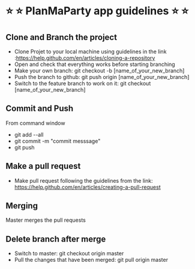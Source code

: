 # :star: :star: PlanMaParty app guidelines :star: :star: 

## Clone and Branch the project
* Clone Projet to your local machine using guidelines in the link :https://help.github.com/en/articles/cloning-a-repository
* Open and check that everything works before starting branching
* Make your own branch:  git checkout -b [name_of_your_new_branch]
* Push the branch to github:  git push origin [name_of_your_new_branch]
* Switch to the feature branch to work on it: git checkout [name_of_your_new_branch]

## Commit and Push 
From command window
* git add --all
* git commit -m "commit messsage"
* git push

## Make a pull request
* Make pull request following the guidelines from the link: https://help.github.com/en/articles/creating-a-pull-request

## Merging
Master merges the pull requests

## Delete branch after merge
* Switch to master: git checkout origin master
* Pull the changes that have been merged: git pull origin master



